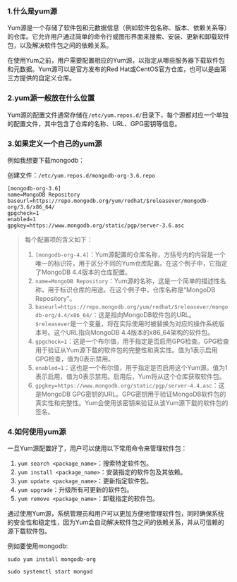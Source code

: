 ### 1.什么是yum源

Yum源是一个存储了软件包和元数据信息（例如软件包名称、版本、依赖关系等）的仓库。它允许用户通过简单的命令行或图形界面来搜索、安装、更新和卸载软件包，以及解决软件包之间的依赖关系。



在使用Yum之前，用户需要配置相应的Yum源，以指定从哪些服务器下载软件包和元数据。Yum源可以是官方发布的Red Hat或CentOS官方仓库，也可以是由第三方提供的自定义仓库。

### 2.yum源一般放在什么位置

Yum源的配置文件通常存储在`/etc/yum.repos.d/`目录下，每个源都对应一个单独的配置文件，其中包含了仓库的名称、URL、GPG密钥等信息。

### 3.如果定义一个自己的yum源

例如我想要下载mongodb：

创建文件：`/etc/yum.repos.d/mongodb-org-3.6.repo`

```shell
[mongodb-org-3.6]
name=MongoDB Repository
baseurl=https://repo.mongodb.org/yum/redhat/$releasever/mongodb-org/3.6/x86_64/
gpgcheck=1
enabled=1
gpgkey=https://www.mongodb.org/static/pgp/server-3.6.asc
```

> 
> 每个配置项的含义如下：
>
> 1. `[mongodb-org-4.4]`：Yum源配置的仓库名称，方括号内的内容是一个唯一的标识符，用于区分不同的Yum仓库配置。在这个例子中，它指定了MongoDB 4.4版本的仓库配置。
> 2. `name=MongoDB Repository`：Yum源的名称，这是一个简单的描述性名称，用于标识仓库的用途。在这个例子中，仓库名称是“MongoDB Repository”。
> 3. `baseurl=https://repo.mongodb.org/yum/redhat/$releasever/mongodb-org/4.4/x86_64/`：这是指向MongoDB软件包的URL。`$releasever`是一个变量，将在实际使用时被替换为对应的操作系统版本号。这个URL指向MongoDB 4.4版本的x86_64架构的软件包。
> 4. `gpgcheck=1`：这是一个布尔值，用于指定是否启用GPG检查。GPG检查用于验证从Yum源下载的软件包的完整性和真实性。值为1表示启用GPG检查，值为0表示禁用。
> 5. `enabled=1`：这也是一个布尔值，用于指定是否启用这个Yum源。值为1表示启用，值为0表示禁用。启用后，Yum将从这个仓库获取软件包。
> 6. `gpgkey=https://www.mongodb.org/static/pgp/server-4.4.asc`：这是MongoDB GPG密钥的URL。GPG密钥用于验证MongoDB软件包的真实性和完整性。Yum会使用该密钥来验证从该Yum源下载的软件包的签名。



### 4.如何使用yum源

一旦Yum源配置好了，用户可以使用以下常用命令来管理软件包：

1. `yum search <package_name>`：搜索特定软件包。
2. `yum install <package_name>`：安装指定的软件包及其依赖。
3. `yum update <package_name>`：更新指定软件包。
4. `yum upgrade`：升级所有可更新的软件包。
5. `yum remove <package_name>`：卸载指定的软件包。

通过使用Yum源，系统管理员和用户可以更加方便地管理软件包，同时确保系统的安全性和稳定性，因为Yum会自动解决软件包之间的依赖关系，并从可信赖的源下载软件包。



例如要使用mongodb:

```shell
sudo yum install mongodb-org
```

```shell
sudo systemctl start mongod
```

